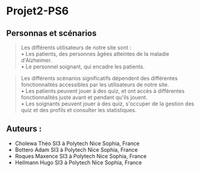 # Projet2-PS6

## Personnas et scénarios

>Les différents utilisateurs de notre site sont : <br/>
• Les patients, des personnes âgées atteintes de la maladie d'Alzheimer. <br/>
• Le personnel soignant, qui encadre les patients.

>Les différents scénarios significatifs dépendent des différentes fonctionnalités accessibles par les utilisateurs de notre site. <br/>
• Les patients peuvent jouer à des quiz, et ont accès à différentes fonctionnalités juste avant et pendant qu'ils jouent. <br/>
• Les soignants peuvent jouer à des quiz, s'occuper de la gestion des quiz et des profils et consulter les statistiques.

## Auteurs :
* Cholewa Théo SI3 à Polytech Nice Sophia, France
* Bottero Adam SI3 à Polytech Nice Sophia, France
* Roques Maxence SI3 à Polytech Nice Sophia, France
* Heilmann Hugo SI3 à Polytech Nice Sophia, France

